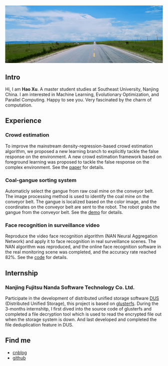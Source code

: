 <!-- # <center>Welcome to my homepage </center>
<br> -->



![](./images/bkg-grass.jpeg)

## Intro

Hi, I am **Hao Xu**. A master student studies at Southeast University, Nanjing China. I am interested in Machine Learning, Evolutionary Optimization, and Parallel Computing. Happy to see you. Very fascinated by the charm of computation.
## Experience

### Crowd estimation
<!-- **Synopsis**:  -->
To improve the mainstream density-regression-based crowd estimation algorithm, we proposed a new learning branch to explicitly tackle the false response on the environment. A new crowd estimation framework based on foreground learning was proposed to tackle the false response on the complex environment. See the [paper](https://ieeexplore.ieee.org/document/8865761/) for details.

<!-- **Main work**：

* A new crowd estimation framework based on foreground learning was proposed to tackle the false response on the complex environment.
* A new and simple method was proposed to generate the foreground segmentation map from head-point annotations which was used for foreground learning.    -->

<!-- **Results**：

* Both the visualization results and the accuracy are better than the baseline method CSRNet.
* Paper: Hao Xu, Siyu Xia, et al. Crowd Counting with Segmentation Map Guidance, IEEE 2019 38th Chinese Control Conference (CCC). -->

### Coal-gangue sorting system
<!-- **Synopsis**:  -->
Automaticly select the gangue from raw coal mine on the conveyor belt. The image processing method is used to identify the coal mine on the conveyor belt. The gangue is localized based on the color image, and the coordinates on the conveyor belt are sent to the robot. The robot grabs the gangue from the conveyor belt. See the [demo]() for details.

<!-- **Main work**：

* Use yolo detection algorithm to detect the coal and gangue: high performance and high precision. 

* Implement a windows app with GUI for practical application: Algorithm migration, camera module, communication with the robot.

**Results**: Completed a windows app with an algorithm accuracy of about 90%. -->
<!--
## 人头检测 (2018/9-2018/10)
-->

### Face recognition in surveillance video 
Reproduce the video face recognition algorithm (NAN Neural Aggregation Network) and apply it to face recognition in real surveillance scenes. The NAN algorithm was reproduced, and the online face recognition software in the real monitoring scene was completed, and the accuracy rate reached 82%. See the [code](https://github.com/haoxuhao/NVR-Face-Recognition) for details.

<!-- **Main work**：

* The NAN module is added to facenet to realize video face recognition, and the accuracy of the algorithm (96.4%) is verified on the dataset YoutubeFace, which achieves the result of the paper.
* The algorithm is applied to the real monitoring scene, and the face passing by the scene is captured and recognized in real time:
    
**Results**：The NAN algorithm was reproduced, and the online face recognition software in the real monitoring scene was completed, and the accuracy rate reached 82%. -->

<!-- 
## 大数据医疗—肝癌影像AI诊断
-->

## Internship

### Nanjing Fujitsu Nanda Software Technology Co. Ltd.
Participate in the development of distributed unified storage software [DUS](https://www.fujitsu.com/cn/group/fnst/solution/#title3) (Distributed Unified Storage), this project is based on [glusterfs](https://github.com/gluster/glusterfs). During the 3-months internshitp, I first dived into the source code of glusterfs and completed a file decryption tool which is used to read the encrypted file out when the storage system is down. And last developed and completed the file deduplication feature in DUS.

## Find me
- [cnblog](https://www.cnblogs.com/walter-xh/)
- [github](https://github.com/haoxuhao)